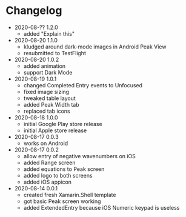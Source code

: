 # Changelog

- 2020-08-?? 1.2.0
    - added "Explain this"
- 2020-08-20 1.1.0
    - kludged around dark-mode images in Android Peak View
    - resubmitted to TestFlight
- 2020-08-20 1.0.2
    - added animation
    - support Dark Mode
- 2020-08-19 1.0.1
    - changed Completed Entry events to Unfocused
    - fixed image sizing
    - tweaked table layout
    - added Peak Width tab
    - replaced tab icons
- 2020-08-18 1.0.0
    - initial Google Play store release
    - initial Apple store release
- 2020-08-17 0.0.3
    - works on Android
- 2020-08-17 0.0.2
    - allow entry of negative wavenumbers on iOS
    - added Range screen
    - added equations to Peak screen
    - added logo to both screens
    - added iOS appicon
- 2020-08-14 0.0.1
    - created fresh Xamarin.Shell template
    - got basic Peak screen working
    - added ExtendedEntry because iOS Numeric keypad is useless
